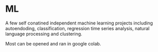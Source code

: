 # ML
A few self conatined independent machine learning projects including autoendoding, classification, regression time series analysis, natural language processing and clustering.

Most can be opened and ran in google colab.
